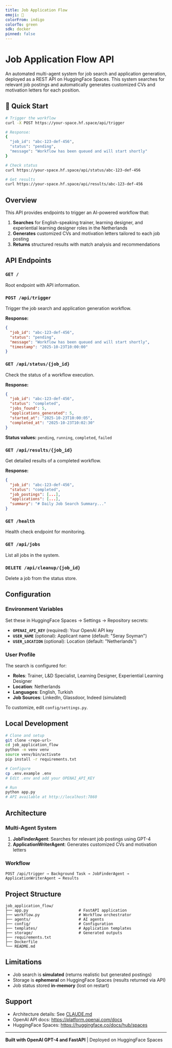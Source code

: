 ```yaml
---
title: Job Application Flow
emoji: 💼
colorFrom: indigo
colorTo: green
sdk: docker
pinned: false
---
```


# Job Application Flow API

An automated multi-agent system for job search and application generation, deployed as a REST API on HuggingFace Spaces. This system searches for relevant job postings and automatically generates customized CVs and motivation letters for each position.

## 🚀 Quick Start

```bash
# Trigger the workflow
curl -X POST https://your-space.hf.space/api/trigger

# Response:
{
  "job_id": "abc-123-def-456",
  "status": "pending",
  "message": "Workflow has been queued and will start shortly"
}

# Check status
curl https://your-space.hf.space/api/status/abc-123-def-456

# Get results
curl https://your-space.hf.space/api/results/abc-123-def-456
```

## Overview

This API provides endpoints to trigger an AI-powered workflow that:
1. **Searches** for English-speaking trainer, learning designer, and experiential learning designer roles in the Netherlands
2. **Generates** customized CVs and motivation letters tailored to each job posting
3. **Returns** structured results with match analysis and recommendations

## API Endpoints

### `GET /`
Root endpoint with API information.

### `POST /api/trigger`
Trigger the job search and application generation workflow.

**Response:**
```json
{
  "job_id": "abc-123-def-456",
  "status": "pending",
  "message": "Workflow has been queued and will start shortly",
  "timestamp": "2025-10-23T10:00:00"
}
```

### `GET /api/status/{job_id}`
Check the status of a workflow execution.

**Response:**
```json
{
  "job_id": "abc-123-def-456",
  "status": "completed",
  "jobs_found": 5,
  "applications_generated": 5,
  "started_at": "2025-10-23T10:00:05",
  "completed_at": "2025-10-23T10:02:30"
}
```

**Status values:** `pending`, `running`, `completed`, `failed`

### `GET /api/results/{job_id}`
Get detailed results of a completed workflow.

**Response:**
```json
{
  "job_id": "abc-123-def-456",
  "status": "completed",
  "job_postings": [...],
  "applications": [...],
  "summary": "# Daily Job Search Summary..."
}
```

### `GET /health`
Health check endpoint for monitoring.

### `GET /api/jobs`
List all jobs in the system.

### `DELETE /api/cleanup/{job_id}`
Delete a job from the status store.

## Configuration

### Environment Variables

Set these in HuggingFace Spaces → Settings → Repository secrets:

- **`OPENAI_API_KEY`** (required): Your OpenAI API key
- **`USER_NAME`** (optional): Applicant name (default: "Seray Soyman")
- **`USER_LOCATION`** (optional): Location (default: "Netherlands")

### User Profile

The search is configured for:
- **Roles**: Trainer, L&D Specialist, Learning Designer, Experiential Learning Designer
- **Location**: Netherlands
- **Languages**: English, Turkish
- **Job Sources**: LinkedIn, Glassdoor, Indeed (simulated)

To customize, edit `config/settings.py`.

## Local Development

```bash
# Clone and setup
git clone <repo-url>
cd job_application_flow
python -m venv venv
source venv/bin/activate
pip install -r requirements.txt

# Configure
cp .env.example .env
# Edit .env and add your OPENAI_API_KEY

# Run
python app.py
# API available at http://localhost:7860
```

## Architecture

### Multi-Agent System

1. **JobFinderAgent**: Searches for relevant job postings using GPT-4
2. **ApplicationWriterAgent**: Generates customized CVs and motivation letters

### Workflow
```
POST /api/trigger → Background Task → JobFinderAgent → ApplicationWriterAgent → Results
```

## Project Structure

```
job_application_flow/
├── app.py                      # FastAPI application
├── workflow.py                 # Workflow orchestrator
├── agents/                     # AI agents
├── config/                     # Configuration
├── templates/                  # Application templates
├── storage/                    # Generated outputs
├── requirements.txt
├── Dockerfile
└── README.md
```

## Limitations

- Job search is **simulated** (returns realistic but generated postings)
- Storage is **ephemeral** on HuggingFace Spaces (results returned via API)
- Job status stored **in-memory** (lost on restart)

## Support

- Architecture details: See [CLAUDE.md](CLAUDE.md)
- OpenAI API docs: https://platform.openai.com/docs
- HuggingFace Spaces: https://huggingface.co/docs/hub/spaces

---

**Built with OpenAI GPT-4 and FastAPI** | Deployed on HuggingFace Spaces
